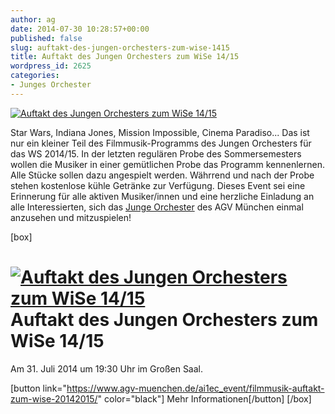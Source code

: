 ```yaml
---
author: ag
date: 2014-07-30 10:28:57+00:00
published: false
slug: auftakt-des-jungen-orchesters-zum-wise-1415
title: Auftakt des Jungen Orchesters zum WiSe 14/15
wordpress_id: 2625
categories:
- Junges Orchester
---
```


[![Auftakt des Jungen Orchesters zum WiSe 14/15](https://www.agv-muenchen.de/wp-content/uploads/2014/07/10588825_10203372708531268_582048379_n.jpg)](https://www.agv-muenchen.de/ai1ec_event/filmmusik-auftakt-zum-wise-20142015/)

Star Wars, Indiana Jones, Mission Impossible, Cinema Paradiso... Das ist nur ein kleiner Teil des Filmmusik-Programms des Jungen Orchesters für das WS 2014/15. In der letzten regulären Probe des Sommersemesters wollen die Musiker in einer gemütlichen Probe das Programm kennenlernen. Alle Stücke sollen dazu angespielt werden. Währrend und nach der Probe stehen kostenlose kühle Getränke zur Verfügung. Dieses Event sei eine Erinnerung für alle aktiven Musiker/innen und eine herzliche Einladung an alle Interessierten, sich das [Junge Orchester](https://www.agv-muenchen.de/musik-und-theater/junges-orchester/) des AGV München einmal anzusehen und mitzuspielen!

[box]

# [![Auftakt des Jungen Orchesters zum WiSe 14/15](https://www.agv-muenchen.de/wp-content/uploads/2014/07/10588825_10203372708531268_582048379_n.jpg)](https://www.agv-muenchen.de/ai1ec_event/filmmusik-auftakt-zum-wise-20142015/)Auftakt des Jungen Orchesters zum WiSe 14/15

Am 31. Juli 2014 um 19:30 Uhr im Großen Saal.

[button link="https://www.agv-muenchen.de/ai1ec_event/filmmusik-auftakt-zum-wise-20142015/" color="black"] Mehr Informationen[/button]
[/box]
